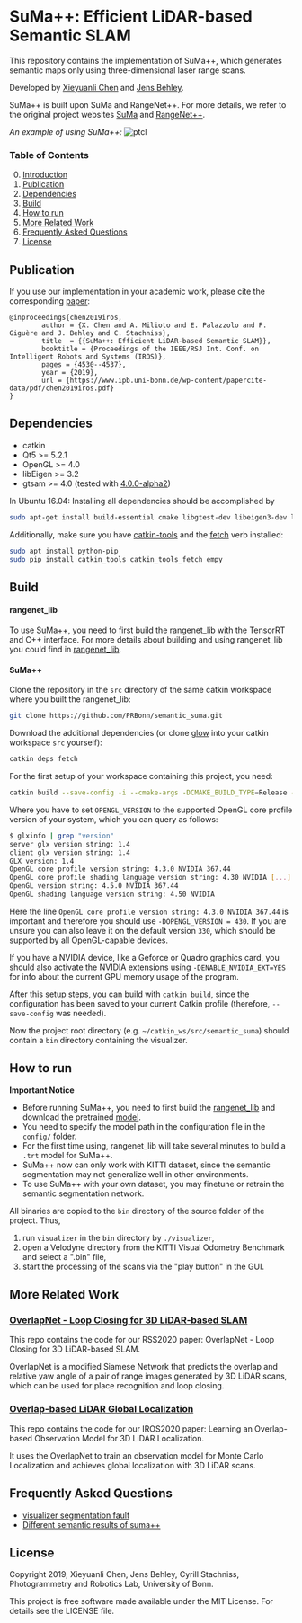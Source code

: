 # SuMa++: Efficient LiDAR-based Semantic SLAM

This repository contains the implementation of SuMa++, which generates semantic maps only using three-dimensional laser range scans.

Developed by [Xieyuanli Chen](https://www.ipb.uni-bonn.de/people/xieyuanli-chen/) and [Jens Behley](https://www.ipb.uni-bonn.de/people/jens-behley/).

SuMa++ is built upon SuMa and RangeNet++. For more details, we refer to the original project websites [SuMa](https://github.com/jbehley/SuMa) and [RangeNet++](https://github.com/PRBonn/lidar-bonnetal).

_An example of using SuMa++:_
![ptcl](./.readme/demo.gif)


### Table of Contents
0. [Introduction](#SuMa++:-Efficient-LiDAR-based-Semantic-SLAM)
1. [Publication](#Publication)
2. [Dependencies](#Dependencies)
3. [Build](#Build)
4. [How to run](#How-to-run)
5. [More Related Work](#More-Related-Work)
6. [Frequently Asked Questions](#Frequently-Asked-Questions)
7. [License](#License)

## Publication

If you use our implementation in your academic work, please cite the corresponding [paper](https://www.ipb.uni-bonn.de/wp-content/papercite-data/pdf/chen2019iros.pdf):  
    
	@inproceedings{chen2019iros, 
			author = {X. Chen and A. Milioto and E. Palazzolo and P. Giguère and J. Behley and C. Stachniss},
			title  = {{SuMa++: Efficient LiDAR-based Semantic SLAM}},
			booktitle = {Proceedings of the IEEE/RSJ Int. Conf. on Intelligent Robots and Systems (IROS)},
  			pages = {4530--4537},
			year = {2019},
			url = {https://www.ipb.uni-bonn.de/wp-content/papercite-data/pdf/chen2019iros.pdf}
	}


## Dependencies

* catkin
* Qt5 >= 5.2.1
* OpenGL >= 4.0
* libEigen >= 3.2
* gtsam >= 4.0  (tested with [4.0.0-alpha2](https://github.com/borglab/gtsam/tree/4.0.0-alpha2))

In Ubuntu 16.04: Installing all dependencies should be accomplished by
```bash
sudo apt-get install build-essential cmake libgtest-dev libeigen3-dev libboost-all-dev qtbase5-dev libglew-dev libqt5libqgtk2 catkin
```

Additionally, make sure you have [catkin-tools](https://catkin-tools.readthedocs.io/en/latest/) and the [fetch](https://github.com/Photogrammetry-Robotics-Bonn/catkin_tools_fetch) verb installed:
```bash
sudo apt install python-pip
sudo pip install catkin_tools catkin_tools_fetch empy
```

## Build
#### rangenet_lib
To use SuMa++, you need to first build the rangenet_lib with the TensorRT and C++ interface. 
For more details about building and using rangenet_lib you could find in [rangenet_lib](https://github.com/PRBonn/rangenet_lib).

#### SuMa++
Clone the repository in the `src` directory of the same catkin workspace where you built the rangenet_lib:
```bash
git clone https://github.com/PRBonn/semantic_suma.git
```
Download the additional dependencies (or clone [glow](https://github.com/jbehley/glow.git) into your catkin workspace `src` yourself):
```bash
catkin deps fetch
```

For the first setup of your workspace containing this project, you need:
  ```bash
catkin build --save-config -i --cmake-args -DCMAKE_BUILD_TYPE=Release -DOPENGL_VERSION=430 -DENABLE_NVIDIA_EXT=YES
  ```
  
  Where you have to set `OPENGL_VERSION` to the supported OpenGL core profile version of your system, which you can query as follows:

```bash
$ glxinfo | grep "version"
server glx version string: 1.4
client glx version string: 1.4
GLX version: 1.4
OpenGL core profile version string: 4.3.0 NVIDIA 367.44
OpenGL core profile shading language version string: 4.30 NVIDIA [...]
OpenGL version string: 4.5.0 NVIDIA 367.44
OpenGL shading language version string: 4.50 NVIDIA
```

 Here the line `OpenGL core profile version string: 4.3.0 NVIDIA 367.44` is important and therefore you should use `-DOPENGL_VERSION = 430`. If you are unsure you can also leave it on the default version `330`, which should be supported by all OpenGL-capable devices.

 If you have a NVIDIA device, like a Geforce or Quadro graphics card, you should also activate the NVIDIA extensions using `-DENABLE_NVIDIA_EXT=YES` for info about the current GPU memory usage of the program.

 After this setup steps, you can build with `catkin build`, since the configuration has been saved to your current Catkin profile (therefore, `--save-config` was needed).
 
 Now the project root directory (e.g. `~/catkin_ws/src/semantic_suma`) should contain a `bin` directory containing the visualizer.

## How to run
**Important Notice**
- Before running SuMa++, you need to first build the [rangenet_lib](https://github.com/PRBonn/rangenet_lib) and download the pretrained [model](https://www.ipb.uni-bonn.de/html/projects/semantic_suma/darknet53.tar.gz).
- You need to specify the model path in the configuration file in the `config/` folder.
- For the first time using, rangenet_lib will take several minutes to build a `.trt` model for SuMa++.
- SuMa++ now can only work with KITTI dataset, since the semantic segmentation may not generalize well in other environments.
- To use SuMa++ with your own dataset, you may finetune or retrain the semantic segmentation network.

All binaries are copied to the `bin` directory of the source folder of the project. Thus,
1. run `visualizer` in the `bin` directory by `./visualizer`,
2. open a Velodyne directory from the KITTI Visual Odometry Benchmark and select a ".bin" file,
3. start the processing of the scans via the "play button" in the GUI.

## More Related Work

### [OverlapNet - Loop Closing for 3D LiDAR-based SLAM](https://github.com/PRBonn/OverlapNet)
This repo contains the code for our RSS2020 paper: OverlapNet - Loop Closing for 3D LiDAR-based SLAM.

OverlapNet is a modified Siamese Network that predicts the overlap and relative yaw angle of a pair of range images generated by 3D LiDAR scans, which can be used for place recognition and loop closing.

### [Overlap-based LiDAR Global Localization](https://github.com/PRBonn/overlap_localization)
This repo contains the code for our IROS2020 paper: Learning an Overlap-based Observation Model for 3D LiDAR Localization.

It uses the OverlapNet to train an observation model for Monte Carlo Localization and achieves global localization with 3D LiDAR scans.


## Frequently Asked Questions
- [visualizer segmentation fault](https://github.com/PRBonn/semantic_suma/issues/5)
- [Different semantic results of suma++](https://github.com/PRBonn/semantic_suma/issues/6)

## License


Copyright 2019, Xieyuanli Chen, Jens Behley, Cyrill Stachniss, Photogrammetry and Robotics Lab, University of Bonn.

This project is free software made available under the MIT License. For details see the LICENSE file.



